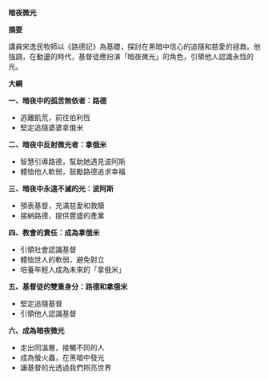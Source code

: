 **暗夜微光**

**摘要**

講員宋逸民牧師以《路德記》為基礎，探討在黑暗中信心的追隨和慈愛的拯救。他強調，在動盪的時代，基督徒應扮演「暗夜微光」的角色，引領他人認識永恆的光。

**大綱**

**一、暗夜中的孤苦無依者：路德**
* 逃離飢荒，前往伯利恆
* 堅定追隨婆婆拿俄米

**二、暗夜中反射微光者：拿俄米**
* 智慧引導路德，幫助她遇見波阿斯
* 體恤他人軟弱，鼓勵路德追求幸福

**三、暗夜中永遠不滅的光：波阿斯**
* 預表基督，充滿慈愛和救贖
* 接納路德，提供豐盛的產業

**四、教會的責任：成為拿俄米**
* 引領社會認識基督
* 體恤世人的軟弱，避免對立
* 培養年輕人成為未來的「拿俄米」

**五、基督徒的雙重身分：路德和拿俄米**
* 堅定追隨基督
* 引領他人認識基督

**六、成為暗夜微光**
* 走出同溫層，接觸不同的人
* 成為螢火蟲，在黑暗中發光
* 讓基督的光透過我們照亮世界